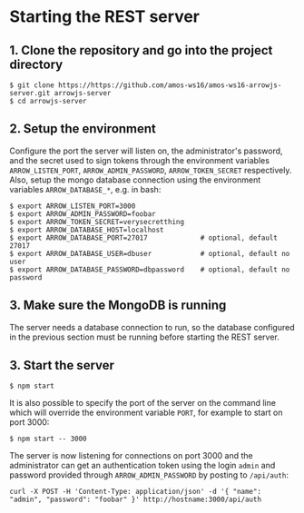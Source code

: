 # Starting the REST server

## 1. Clone the repository and go into the project directory
```
$ git clone https://https://github.com/amos-ws16/amos-ws16-arrowjs-server.git arrowjs-server
$ cd arrowjs-server
```

## 2. Setup the environment
Configure the port the server will listen on, the administrator's password, and the secret used to sign tokens through the environment variables `ARROW_LISTEN_PORT`, `ARROW_ADMIN_PASSWORD`, `ARROW_TOKEN_SECRET` respectively. Also, setup the mongo database connection using the environment variables `ARROW_DATABASE_*`, e.g. in bash:
```
$ export ARROW_LISTEN_PORT=3000
$ export ARROW_ADMIN_PASSWORD=foobar
$ export ARROW_TOKEN_SECRET=verysecretthing
$ export ARROW_DATABASE_HOST=localhost
$ export ARROW_DATABASE_PORT=27017             # optional, default 27017
$ export ARROW_DATABASE_USER=dbuser            # optional, default no user
$ export ARROW_DATABASE_PASSWORD=dbpassword    # optional, default no password
```

## 3. Make sure the MongoDB is running
The server needs a database connection to run, so the database configured in the previous section must be running before starting the REST server.

## 3. Start the server
```
$ npm start
```
It is also possible to specify the port of the server on the command line which will override the environment variable `PORT`, for example to start on port 3000:
```
$ npm start -- 3000
```

The server is now listening for connections on port 3000 and the administrator can get an authentication token using the login `admin` and password provided through `ARROW_ADMIN_PASSWORD` by posting to `/api/auth`:
```
curl -X POST -H 'Content-Type: application/json' -d '{ "name": "admin", "password": "foobar" }' http://hostname:3000/api/auth
```

